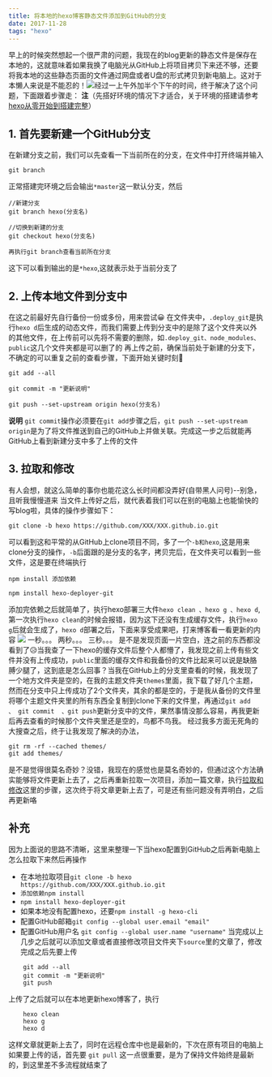 ```yaml
---
title: 将本地的hexo博客静态文件添加到GitHub的分支
date: 2017-11-28 
tags: "hexo"
---
```


早上的时候突然想起一个很严肃的问题，我现在的blog更新的静态文件是保存在本地的，这就意味着如果我换了电脑光从GitHub上将项目拷贝下来还不够，还要将我本地的这些静态页面的文件通过网盘或者U盘的形式拷贝到新电脑上。这对于本懒人来说是不能忍的！![](http://imgsrc.baidu.com/forum/w%3D580/sign=a930467da1014c08193b28ad3a7a025b/10f622adcbef76090b22524b26dda3cc7cd99e3f.jpg)经过一上午外加半个下午的时间，终于解决了这个问题，下面跟着步骤走：
**注**（先搭好环境的情况下才适合，关于环境的搭建请参考[hexo从零开始到搭建完整](http://visugar.com/2017/05/04/20170504SetUpHexoBlog/)）

## 1. **首先要新建一个GitHub分支**

在新建分支之前，我们可以先查看一下当前所在的分支，在文件中打开终端并输入
```
git branch
```
正常搭建完环境之后会输出`*master`这一默认分支，然后
```
//新建分支
git branch hexo(分支名)

//切换到新建的分支
git checkout hexo(分支名)

再执行git branch查看当前所在分支
```
这下可以看到输出的是`*hexo`,这就表示处于当前分支了

## 2. **上传本地文件到分支中**
在这之前最好先自行备份一份或多份，用来尝试😀
在文件夹中，`.deploy_git`是执行`hexo d`后生成的动态文件，而我们需要上传到分支中的是除了这个文件夹以外的其他文件，在上传前可以先将不需要的删除，如`.deploy_git、node_modules、public`这几个文件夹都是可以删了的
再上传之前，确保当前处于新建的分支下，不确定的可以重复之前的查看步骤，下面开始关键时刻💨
```
git add --all
```
```
git commit -m "更新说明"
```
```
git push --set-upstream origin hexo(分支名)
```
**说明** `git commit`操作必须要在`git add`步骤之后，`git push --set-upstream origin`是为了将文件推送到自己的GitHub上并做关联。完成这一步之后就能再GitHub上看到新建分支中多了上传的文件

## 3. **拉取和修改**
有人会想，就这么简单的事你也能花这么长时间都没弄好(自带黑人问号)--别急，且听我慢慢道来
当文件上传好之后，就代表着我们可以在别的电脑上也能愉快的写blog啦，具体的操作步骤如下：

```
git clone -b hexo https://github.com/XXX/XXX.github.io.git
```
可以看到这和平常的从GitHub上clone项目不同，多了一个`-b和hexo`,这是用来clone分支的操作，`-b`后面跟的是分支的名字，拷贝完后，在文件夹可以看到一些文件，这是要在终端执行
```
npm install 添加依赖

npm install hexo-deployer-git
```
添加完依赖之后就简单了，执行hexo部署三大件`hexo clean 、hexo g 、hexo d`,第一次执行`hexo clean`的时候会报错，因为这下还没有生成缓存文件，执行`hexo g`后就会生成了，`hexo d`部署之后，下面来享受成果吧，打来博客看一看更新的内容
![](http://image-up-lee.test.upcdn.net/wx1.jpg)
一秒。。。
两秒。。。
三秒。。。
是不是发现页面一片空白，连之前的东西都没看到了😥当我查了一下hexo的缓存文件后整个人都懵了，我发现之前上传有些文件并没有上传成功，`public`里面的缓存文件和我备份的文件比起来可以说是缺胳膊少腿了，这到底是怎么回事？当我在GitHub上的分支里查看的时候，我发现了一个地方文件夹是空的，在我的主题文件夹`themes`里面，我下载了好几个主题，然而在分支中只上传成功了2个文件夹，其余的都是空的，于是我从备份的文件里将哪个主题文件夹里的所有东西全复制到clone下来的文件里，再通过`git add  、 git commit  、git push`更新分支中的文件，果然事情没那么容易，再我更新后再去查看的时候那个文件夹里还是空的，鸟都不鸟我。
经过我多方面无死角的大搜查之后，终于让我发现了解决的办法，
```
git rm -rf --cached themes/
git add themes/
```
是不是觉得很莫名奇妙？没错，我现在的感觉也是莫名奇妙的，但通过这个方法确实能够将文件更新上去了，之后再重新拉取一次项目，添加一篇文章，执行[拉取和修改](#拉取和修改)这里的步骤，这次终于将文章更新上去了，可是还有些问题没有弄明白，之后再更新咯


## 补充
因为上面说的思路不清晰，这里来整理一下当hexo配置到GitHub之后再新电脑上怎么拉取下来然后再操作
* 在本地拉取项目`git clone -b hexo https://github.com/XXX/XXX.github.io.git`
* `添加依赖npm install` 
* `npm install hexo-deployer-git`
* 如果本地没有配置hexo，还要`npm install -g hexo-cli`
* 配置GitHub邮箱`git config --global user.email "email"`
* 配置GitHub用户名 `git config --global user.name "username"`
当完成以上几步之后就可以添加文章或者直接修改项目文件夹下`source`里的文章了，修改完成之后先要上传
```
	git add --all
	git commit -m "更新说明"
	git push
```
上传了之后就可以在本地更新hexo博客了，执行
```
	hexo clean
	hexo g
	hexo d
```
这样文章就更新上去了，同时在远程仓库中也是最新的，下次在原有项目的电脑上如果要上传的话，首先要
`git pull`
这一点很重要，是为了保持文件始终是最新的，到这里差不多流程就结束了